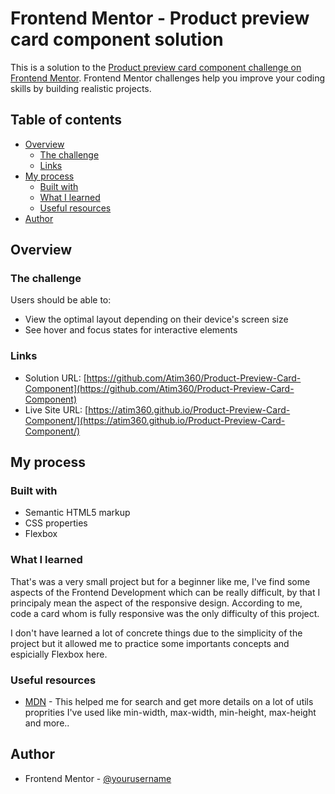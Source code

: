 # Frontend Mentor - Product preview card component solution

This is a solution to the [Product preview card component challenge on Frontend Mentor](https://www.frontendmentor.io/challenges/product-preview-card-component-GO7UmttRfa). Frontend Mentor challenges help you improve your coding skills by building realistic projects. 

## Table of contents

- [Overview](#overview)
  - [The challenge](#the-challenge)
  - [Links](#links)
- [My process](#my-process)
  - [Built with](#built-with)
  - [What I learned](#what-i-learned)
  - [Useful resources](#useful-resources)
- [Author](#author)

## Overview

### The challenge

Users should be able to:

- View the optimal layout depending on their device's screen size
- See hover and focus states for interactive elements

### Links

- Solution URL: [https://github.com/Atim360/Product-Preview-Card-Component](https://github.com/Atim360/Product-Preview-Card-Component)
- Live Site URL: [https://atim360.github.io/Product-Preview-Card-Component/](https://atim360.github.io/Product-Preview-Card-Component/)

## My process

### Built with

- Semantic HTML5 markup
- CSS properties
- Flexbox

### What I learned

That's was a very small project but for a beginner like me, I've find some aspects of the Frontend Development which can be really difficult, by that I principaly mean the aspect of the responsive design. According to me, code a card whom is fully responsive was the only difficulty of this project.

I don't have learned a lot of concrete things due to the simplicity of the project but it allowed me to practice some importants concepts and espicially Flexbox here.

### Useful resources

- [MDN](https://developer.mozilla.org/fr/docs/Web/CSS) - This helped me for search and get more details on a lot of utils proprities I've used like min-width, max-width, min-height, max-height and more..

## Author

- Frontend Mentor - [@yourusername](https://www.frontendmentor.io/profile/Atim360)